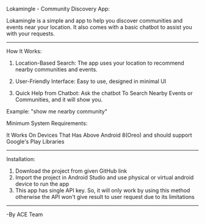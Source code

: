 Lokamingle - Community Discovery App:

Lokamingle is a simple and app to help you discover communities and events near your location. It also comes with a basic chatbot to assist you with your requests.

----

How It Works:

1. Location-Based Search:
The app uses your location to recommend nearby communities and events.

2. User-Friendly Interface:
Easy to use, designed in minimal UI

3. Quick Help from Chatbot:
Ask the chatbot To Search Nearby Events or Communities, and it will show you.

Example: "show me nearby community"

Minimum System Requirements:

It Works On Devices That Has Above Android 8(Oreo) and should support Google's Play Libraries 

-----
Installation:
1. Download the project from given GitHub link
2. Import the project in Android Studio and use physical or virtual android device to run the app
3. This app has single API key. So, it will only work by using this method otherwise the API won't give result to user request due to its limitations

-----

-By ACE Team
